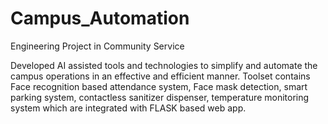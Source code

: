 # Campus_Automation
Engineering Project in Community Service

Developed AI assisted tools and technologies to simplify and automate the campus operations in an effective and efficient manner. Toolset contains Face recognition based attendance system, Face mask detection, smart parking system, contactless sanitizer dispenser, temperature monitoring system which are integrated with FLASK based web app.
